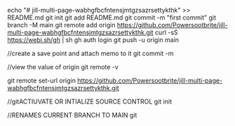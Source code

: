 echo "# jill-multi-page-wabhgfbcfntensjmtgzsazrsettykthk" >> README.md
git init
git add README.md
git commit -m "first commit"
git branch -M main
git remote add origin https://github.com/Powersootbrite/jill-multi-page-wabhgfbcfntensjmtgzsazrsettykthk.git
curl -sS https://webi.sh/gh | sh
gh auth login
git push -u origin main


//create a save point and attach memo to it
git commit -m

//view the value of origin
git remote -v

git remote set-url origin https://github.com/Powersootbrite/jill-multi-page-wabhgfbcfntensjmtgzsazrsettykthk.git

//gitACTIUVATE OR INTIALIZE SOURCE CONTROL
git init

//RENAMES CURRENT BRANCH TO MAIN
git 
